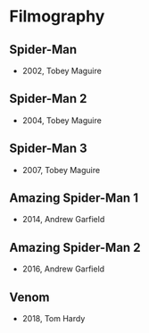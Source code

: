 # Filmography

## Spider-Man
- 2002, Tobey Maguire

## Spider-Man 2
- 2004, Tobey Maguire

## Spider-Man 3
- 2007, Tobey Maguire

## Amazing Spider-Man 1
- 2014, Andrew Garfield

## Amazing Spider-Man 2
- 2016, Andrew Garfield

## Venom
- 2018, Tom Hardy
